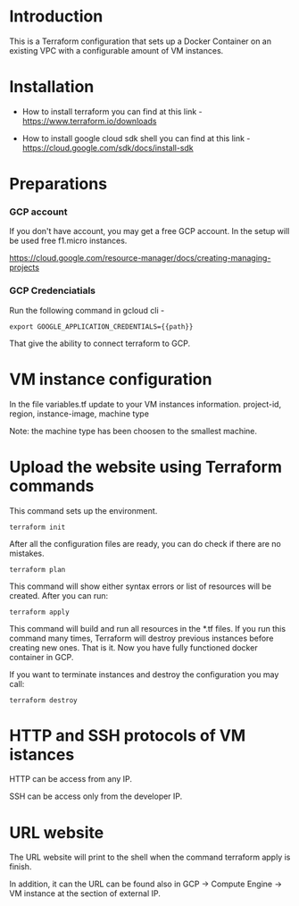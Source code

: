 
# Introduction

This is a Terraform configuration that sets up a Docker Container on an existing VPC with a configurable amount of VM instances. 



# Installation
 - How to install terraform you can find at this link - https://www.terraform.io/downloads

 - How to install google cloud sdk shell you can find at this link - https://cloud.google.com/sdk/docs/install-sdk



# Preparations



### GCP account

If you don't have account, you may get a free GCP account. In the setup will be used free f1.micro instances.

https://cloud.google.com/resource-manager/docs/creating-managing-projects


### GCP Credenciatials

Run the following command in gcloud cli -  

    export GOOGLE_APPLICATION_CREDENTIALS={{path}}

That give the ability to connect terraform to GCP.



# VM instance configuration

In the file variables.tf update to your VM instances information.
    project-id, region, instance-image, machine type

Note: the machine type has been choosen to the smallest machine.



# Upload the website using Terraform commands

This command sets up the environment.

    terraform init


After all the configuration files are ready, you can do check if there are no mistakes.

    terraform plan


This command will show either syntax errors or list of resources will be created. After you can run:

    terraform apply


This command will build and run all resources in the *.tf files. If you run this command many times, Terraform will destroy previous instances before creating new ones. That is it. Now you have fully functioned docker container in GCP.

If you want to terminate instances and destroy the configuration you may call:

    terraform destroy



# HTTP and SSH protocols of VM istances

HTTP can be access from any IP.

SSH can be access only from the developer IP.



# URL website

The URL website will print to the shell when the command terraform apply is finish.

In addition, it can the URL can be found also in GCP -> Compute Engine -> VM instance at the section of external IP.
